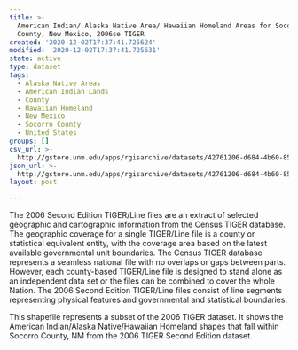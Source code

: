 ```yaml
---
title: >-
  American Indian/ Alaska Native Area/ Hawaiian Homeland Areas for Socorro
  County, New Mexico, 2006se TIGER
created: '2020-12-02T17:37:41.725624'
modified: '2020-12-02T17:37:41.725631'
state: active
type: dataset
tags:
  - Alaska Native Areas
  - American Indian Lands
  - County
  - Hawaiian Homeland
  - New Mexico
  - Socorro County
  - United States
groups: []
csv_url: >-
  http://gstore.unm.edu/apps/rgisarchive/datasets/42761206-d684-4b60-858c-b8d05dc0d798/tgr2006se_soco_aianhhcu.derived.csv
json_url: >-
  http://gstore.unm.edu/apps/rgisarchive/datasets/42761206-d684-4b60-858c-b8d05dc0d798/tgr2006se_soco_aianhhcu.derived.json
layout: post

---
```

The 2006 Second Edition  TIGER/Line files are an extract of selected geographic and cartographic information from the Census TIGER database.  The geographic coverage for a single TIGER/Line file is a county or statistical equivalent entity, with the coverage area based on the latest available governmental unit boundaries.  The Census TIGER database represents a seamless national file with no overlaps or gaps between parts.  However, each county-based TIGER/Line file is designed to stand alone as an independent data set or the files can be combined to cover the whole Nation.  The 2006 Second Edition  TIGER/Line files consist of line segments representing physical features and governmental and statistical boundaries.  

This shapefile represents a subset of the 2006 TIGER dataset. It shows the American Indian/Alaska Native/Hawaiian Homeland shapes that fall within Socorro County, NM from the 2006 TIGER Second Edition dataset.
